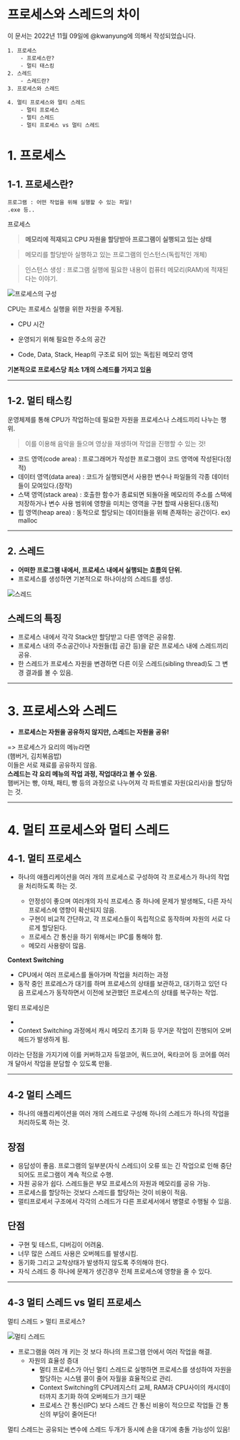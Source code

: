 # **프로세스와 스레드의 차이**

이 문서는 2022년 11월 09일에 @kwanyung에 의해서 작성되었습니다.

```
1. 프로세스
    - 프로세스란?
    - 멀티 태스킹
2. 스레드
    - 스레드란?
3. 프로세스와 스레드

4. 멀티 프로세스와 멀티 스레드
    - 멀티 프로세스
    - 멀티 스레드
    - 멀티 프로세스 vs 멀티 스레드
```

# 1. **프로세스**

## 1-1. **프로세스란?**

```
프로그램 : 어떤 작업을 위해 실행할 수 있는 파일!
.exe 등..
```

프로세스

> **메모리에 적재되고 CPU 자원을 할당받아 프로그램이 실행되고 있는 상태**

> 메모리를 할당받아 실행하고 있는 프로그램의 인스턴스(독립적인 개체)<br>

> 인스턴스 생성 : 프로그램 실행에 필요한 내용이 컴퓨터 메모리(RAM)에 적재된다는 이야기.


![프로세스의 구성](https://user-images.githubusercontent.com/71562311/201459250-8aeb1562-ee56-4a7f-9604-24928dec8ff5.png)

CPU는 프로세스 실행을 위한 자원을 주게됨.

-   CPU 시간

-   운영되기 위해 필요한 주소의 공간
-   Code, Data, Stack, Heap의 구조로 되어 있는 독립된 메모리 영역

**기본적으로 프로세스당 최소 1개의 스레드를 가지고 있음**

---

## 1-2. **멀티 태스킹**

운영체제를 통해 CPU가 작업하는데 필요한 자원을 프로세스나 스레드끼리 나누는 행위.

> 이를 이용해 음악을 들으며 영상을 재생하며 작업을 진행할 수 있는 것!

-   코드 영역(code area) : 프로그래머가 작성한 프로그램이 코드 영역에 작성된다(정적)
-   데이터 영역(data area) : 코드가 실행되면서 사용한 변수나 파일들의 각종 데이터들이 모여있다.(장작)
-   스택 영역(stack area) : 호출한 함수가 종료되면 되돌아올 메모리의 주소를 스택에 저장하거나 변수 사용 범위에 영향을 미치는 영역을 구현 할때 사용된다.(동적)
-   힙 영역(heap area) : 동적으로 할당되는 데이터들을 위해 존재하는 공간이다. ex) malloc

---

## 2. **스레드**

-   **어떠한 프로그램 내에서, 프로세스 내에서 실행되는 흐름의 단위.**
-   프로세스를 생성하면 기본적으로 하나이상의 스레드를 생성.

![스레드](https://user-images.githubusercontent.com/71562311/201459257-52c3a1b4-ed24-4bf4-9dde-40788e1fc49c.png)


## 스레드의 특징

-   프로세스 내에서 각각 Stack만 할당받고 다른 영역은 공유함.
-   프로세스 내의 주소공간이나 자원들(힙 공간 등)을 같은 프로세스 내에 스레드끼리 공유.
-   한 스레드가 프로세스 자원을 변경하면 다른 이웃 스레드(sibling thread)도 그 변경 결과를 볼 수 있음.

---

# 3. **프로세스와 스레드**

-   **프로세스는 자원을 공유하지 않지만, 스레드는 자원을 공유!**

=> 프로세스가 요리의 메뉴라면<br>(햄버거, 김치볶음밥)<br>
이들은 서로 재료를 공유하지 않음.
<br>**스레드는 각 요리 메뉴의 작업 과정, 작업대라고 볼 수 있음.**
<br>햄버거는 빵, 야채, 패티, 빵 등의 과정으로 나누어져 각 파트별로 자원(요리사)을 할당하는 것.

---

# 4. **멀티 프로세스와 멀티 스레드**

## 4-1. **멀티 프로세스**

-   하나의 애플리케이션을 여러 개의 프로세스로 구성하여 각 프로세스가 하나의 작업을 처리하도록 하는 것.

    -   안정성이 좋으며 여러개의 자식 프로세스 중 하나에 문제가 발생해도, 다른 자식 프로세스에 영향이 확산되지 않음.
    -   구현이 비교적 간단하고, 각 프로세스들이 독립적으로 동작하며 자원의 서로 다르게 할당된다.
    -   프로세스 간 통신을 하기 위해서는 IPC를 통해야 함.
    -   메모리 사용량이 많음.

**Context Switching**

-   CPU에서 여러 프로세스를 돌아가며 작업을 처리하는 과정
-   동작 중인 프로레스가 대기를 하며 프로세스의 상태를 보관하고, 대기하고 있던 다음 프로세스가 동작하면서 이전에 보관했던 프로세스의 상태를 복구하는 작업.

멀티 프로세싱은

-
-   Context Switching 과정에서 캐시 메모리 초기화 등 무거운 작업이 진행되어 오버헤드가 발생하게 됨.

이라는 단점을 가지기에 이를 커버하고자 듀얼코어, 쿼드코어, 옥타코어 등 코어를 여러 개 달아서 작업을 분담할 수 있도록 만듦.

---

## 4-2 **멀티 스레드**

-   하나의 애플리케이션을 여러 개의 스레드로 구성해 하나의 스레드가 하나의 작업을 처리하도록 하는 것.

## 장점

-   응답성이 좋음. 프로그램의 일부분(자식 스레드)이 오류 또는 긴 작업으로 인해 중단되어도 프로그램이 계속 적으로 수행.
-   자원 공유가 쉽다. 스레드들은 부모 프로세스의 자원과 메모리를 공유 가능.
-   프로세스를 할당하는 것보다 스레드를 할당하는 것이 비용이 적음.
-   멀티프로세서 구조에서 각각의 스레드가 다른 프로세서에서 병렬로 수행될 수 있음.

## 단점

-   구현 및 테스트, 디버깅이 어려움.
-   너무 많은 스레드 사용은 오버헤드를 발생시킴.
-   동기화 그리고 교착상태가 발생하지 않도록 주의해야 한다.
-   자식 스레드 중 하나에 문제가 생긴경우 전체 프로세스에 영향을 줄 수 있다.

---

## 4-3 **멀티 스레드 vs 멀티 프로세스**

멀티 스레드 > 멀티 프로세스?

![멀티 스레드](https://user-images.githubusercontent.com/71562311/201459274-63426d8d-b60d-4c8c-b9db-251683c88fe8.png)

-   프로그램을 여러 개 키는 것 보다 하나의 프로그램 안에서 여러 작업을 해결.
    -   자원의 효율성 증대
        -   멀티 프로세스가 아닌 멀티 스레드로 실행하면 프로세스를 생성하여 자원을 할당하는 시스템 콜이 줄어 자월을 효율적으로 관리.
        -   Context Switching의 CPU레지스터 교체, RAM과 CPU사이의 캐시데이터까지 초기화 하여 오버헤드가 크기 때문
        -   프로세스 간 통신(IPC) 보다 스레드 간 통신 비용이 적으므로 작업들 간 통신의 부담이 줄어든다!

멀티 스레드는 공유되는 변수에 스레드 두개가 동시에 손을 대기에 충돌 가능성이 있음!
